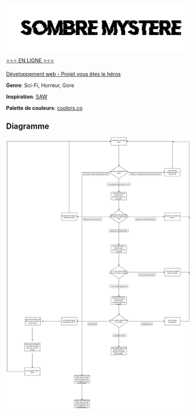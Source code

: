 ![logo](assets/img/sombremystere.png)

[ :star::star::star: EN LIGNE :star::star::star: ](https://michaelsimardvaudry.github.io/Vous-etes-le-heros-sombre-mystere/)

[Développement web - Projet vous êtes le héros](https://smnarnold.com/projets/vous-etes-le-heros)

**Genre**: Sci-Fi, Horreur, Gore

**Inspiration**: [SAW](https://www.imdb.com/title/tt0387564/)

**Palette de couleurs**: [coolors.co](https://coolors.co/cc0033-eae0d5-f7f7ff-000000-1d2128)

## **Diagramme**

![draw.io](assets/img/sombre_mystere_drawio.png)
